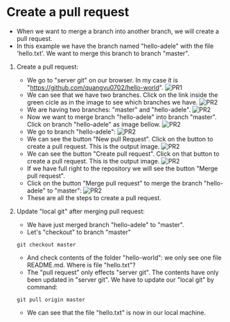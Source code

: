 # Create a pull request
  - When we want to merge a branch into another branch, we will create a pull request.
  - In this example we have the branch named "hello-adele" with the file 'hello.txt'. We want to merge this branch to branch "master".
1. Create a pull request:

   - We go to "server git" on our browser. In my case it is "https://github.com/quangvu0702/hello-world". 
   ![](https://github.com/quangvu0702/git_tutorial/blob/master/images/PR1.png "PR1")
   - We can see that we have two branches. Click on the link inside the green cicle as in the image to see which branches we have.
   ![](https://github.com/quangvu0702/git_tutorial/blob/master/images/PR2.png "PR2")
   - We are having two branches: "master" and "hello-adele".
   ![](https://github.com/quangvu0702/git_tutorial/blob/master/images/PR2.png "PR2")
   - Now we want to merge branch "hello-adele" into branch "master". Click on branch "hello-adele" as image bellow.
   ![](https://github.com/quangvu0702/git_tutorial/blob/master/images/PR3.png "PR2")
   - We go to branch "hello-adele":
   ![](https://github.com/quangvu0702/git_tutorial/blob/master/images/PR4.png "PR2")
   - We can see the button "New pull Request". Click on the button to create a pull request. This is the output image.
   ![](https://github.com/quangvu0702/git_tutorial/blob/master/images/PR5.png "PR2")
   - We can see the button "Create pull request". Click on that button to create a pull request. This is the output image.
   ![](https://github.com/quangvu0702/git_tutorial/blob/master/images/PR6.png "PR2")
   - If we have full right to the repository we will see the button "Merge pull request".
   - Click on the button "Merge pull request" to merge the branch "hello-adele" to "master":
   ![](https://github.com/quangvu0702/git_tutorial/blob/master/images/PR7.png "PR2")
   - These are all the steps to create a pull request.
2. Update "local git" after merging pull request:
   - We have just merged branch "hello-adele" to "master".
   - Let's "checkout" to branch "master"
   ```
   git checkout master
   ```
   - And check contents of the folder "hello-world": we only see one file README.md. Where is file "hello.txt"?
   - The "pull request" only effects "server git". The contents have only been updated in "server git". We have to update our "local git" by command:
   ```
   git pull origin master
   ```
   - We can see that the file "hello.txt" is now in our local machine.
